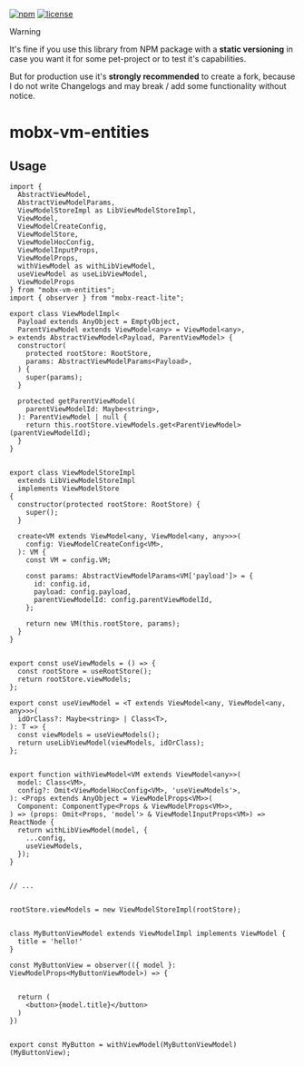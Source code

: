 [![npm](https://img.shields.io/npm/v/mobx-vm-entities)](https://www.npmjs.com/package/mobx-vm-entities) 
[![license](https://img.shields.io/npm/l/mobx-vm-entities)](https://github.com/js2me/mobx-vm-entities/blob/master/LICENSE)  


> [!WARNING]  
> It's fine if you use this library from NPM package with a **static versioning** in case you
> want it for some pet-project or to test it's capabilities.
>
> But for production use it's **strongly recommended** to create a fork, because I do not write
> Changelogs and may break / add some functionality without notice.  

# mobx-vm-entities  

## Usage  


```tsx
import {
  AbstractViewModel,
  AbstractViewModelParams,
  ViewModelStoreImpl as LibViewModelStoreImpl,
  ViewModel,
  ViewModelCreateConfig,
  ViewModelStore,
  ViewModelHocConfig,
  ViewModelInputProps,
  ViewModelProps,
  withViewModel as withLibViewModel,
  useViewModel as useLibViewModel,
  ViewModelProps
} from "mobx-vm-entities";
import { observer } from "mobx-react-lite";

export class ViewModelImpl<
  Payload extends AnyObject = EmptyObject,
  ParentViewModel extends ViewModel<any> = ViewModel<any>,
> extends AbstractViewModel<Payload, ParentViewModel> {
  constructor(
    protected rootStore: RootStore,
    params: AbstractViewModelParams<Payload>,
  ) {
    super(params);
  }

  protected getParentViewModel(
    parentViewModelId: Maybe<string>,
  ): ParentViewModel | null {
    return this.rootStore.viewModels.get<ParentViewModel>(parentViewModelId);
  }
}


export class ViewModelStoreImpl
  extends LibViewModelStoreImpl
  implements ViewModelStore
{
  constructor(protected rootStore: RootStore) {
    super();
  }

  create<VM extends ViewModel<any, ViewModel<any, any>>>(
    config: ViewModelCreateConfig<VM>,
  ): VM {
    const VM = config.VM;

    const params: AbstractViewModelParams<VM['payload']> = {
      id: config.id,
      payload: config.payload,
      parentViewModelId: config.parentViewModelId,
    };

    return new VM(this.rootStore, params);
  }
}


export const useViewModels = () => {
  const rootStore = useRootStore();
  return rootStore.viewModels;
};

export const useViewModel = <T extends ViewModel<any, ViewModel<any, any>>>(
  idOrClass?: Maybe<string> | Class<T>,
): T => {
  const viewModels = useViewModels();
  return useLibViewModel(viewModels, idOrClass);
};


export function withViewModel<VM extends ViewModel<any>>(
  model: Class<VM>,
  config?: Omit<ViewModelHocConfig<VM>, 'useViewModels'>,
): <Props extends AnyObject = ViewModelProps<VM>>(
  Component: ComponentType<Props & ViewModelProps<VM>>,
) => (props: Omit<Props, 'model'> & ViewModelInputProps<VM>) => ReactNode {
  return withLibViewModel(model, {
    ...config,
    useViewModels,
  });
}


// ... 


rootStore.viewModels = new ViewModelStoreImpl(rootStore);


class MyButtonViewModel extends ViewModelImpl implements ViewModel {
  title = 'hello!'
}

const MyButtonView = observer(({ model }: ViewModelProps<MyButtonViewModel>) => {


  return (
    <button>{model.title}</button>
  )
})


export const MyButton = withViewModel(MyButtonViewModel)(MyButtonView);

```






